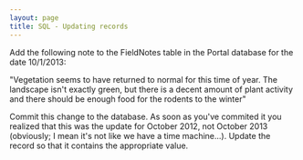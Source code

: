 ```yaml
---
layout: page
title: SQL - Updating records
---
```


Add the following note to the FieldNotes table in the Portal database
for the date 10/1/2013:

"Vegetation seems to have returned to normal for this time of year. The
landscape isn't exactly green, but there is a decent amount of plant
activity and there should be enough food for the rodents to the winter"

Commit this change to the database. As soon as you've commited it you
realized that this was the update for October 2012, not October 2013
(obviously; I mean it's not like we have a time machine...). Update the
record so that it contains the appropriate value.
